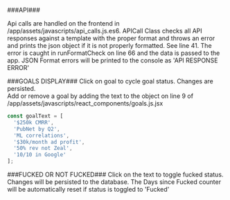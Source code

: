 ###API###

Api calls are handled on the frontend in /app/assets/javascripts/api_calls.js.es6.
APICall Class checks all API responses against a template with the
proper format and throws an error and prints the json object if it is not
properly formatted.  See line 41.  The error is caught in runFormatCheck on line 66
and the data is passed to the app.  JSON Format errors will be printed to the
console as 'API RESPONSE ERROR'

###GOALS DISPLAY###
Click on goal to cycle goal status.  Changes are persisted.  
Add or remove a goal by adding the text to the object on line 9 of /app/assets/javascripts/react_components/goals.js.jsx
```javascript
const goalText = [
  '$250k CMRR',
  'PubNet by Q2',
  'ML correlations',
  '$30k/month ad profit',
  '50% rev not Zeal',
  '10/10 in Google'
];
```

###FUCKED OR NOT FUCKED###
Click on the text to toggle fucked status.  Changes will be persisted to the database.
The Days since Fucked counter will be automatically reset if status is toggled to 'Fucked'
